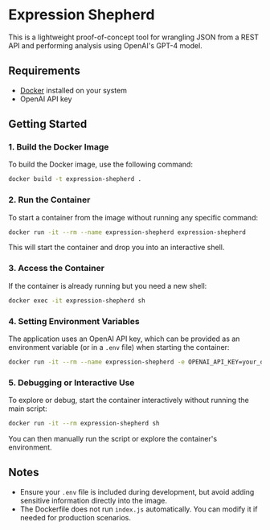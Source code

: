 # Expression Shepherd

This is a lightweight proof-of-concept tool for wrangling JSON from a REST API and performing analysis using OpenAI's GPT-4 model.

## Requirements

- [Docker](https://www.docker.com/) installed on your system
- OpenAI API key

## Getting Started

### 1. Build the Docker Image

To build the Docker image, use the following command:

```bash
docker build -t expression-shepherd .
```

### 2. Run the Container

To start a container from the image without running any specific command:

```bash
docker run -it --rm --name expression-shepherd expression-shepherd
```

This will start the container and drop you into an interactive shell.

### 3. Access the Container

If the container is already running but you need a new shell:

```bash
docker exec -it expression-shepherd sh
```

### 4. Setting Environment Variables

The application uses an OpenAI API key, which can be provided as an environment variable (or in a `.env` file) when starting the container:

```bash
docker run -it --rm --name expression-shepherd -e OPENAI_API_KEY=your_openai_api_key expression-shepherd
```

### 5. Debugging or Interactive Use

To explore or debug, start the container interactively without running the main script:

```bash
docker run -it --rm expression-shepherd sh
```

You can then manually run the script or explore the container's environment.

## Notes

- Ensure your `.env` file is included during development, but avoid adding sensitive information directly into the image.
- The Dockerfile does not run `index.js` automatically. You can modify it if needed for production scenarios.
